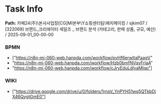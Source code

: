 # Task Info

**Path:** 카페24(주)\본사사업장\[CG]MI본부\Y쇼핑센터팀\매치메이킹 / sjkim07 / [322069] 브랜드_크리에이터 세일즈 _ 브랜드 분석 (카테고리, 판매 상품, 규모, 예산) / 2025-09-01_00-00-00

### BPMN
- ["https://n8n-mi-060-web.hanpda.com/workflow/pvHf6erwItaPaagV"
- "https://n8n-mi-060-web.hanpda.com/workflow/Hzb0bmfNVqvFrIaA"
- "https://n8n-mi-060-web.hanpda.com/workflow/cJryEduLdIyaMIqp"]

### WIKI
- ["https://drive.google.com/drive/u/0/folders/1rnsV_YnPYH51wq5QTkbDiX46QygtGmE0"]

